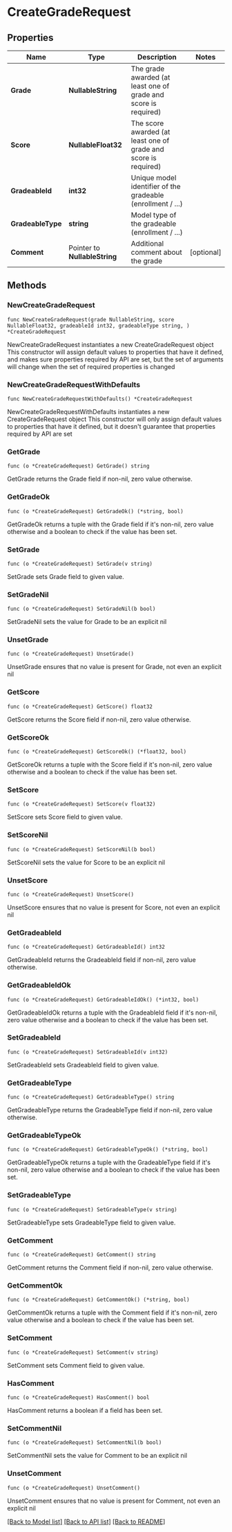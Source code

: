 # CreateGradeRequest

## Properties

Name | Type | Description | Notes
------------ | ------------- | ------------- | -------------
**Grade** | **NullableString** | The grade awarded (at least one of grade and score is required) | 
**Score** | **NullableFloat32** | The score awarded (at least one of grade and score is required) | 
**GradeableId** | **int32** | Unique model identifier of the gradeable (enrollment / ...) | 
**GradeableType** | **string** | Model type of the gradeable (enrollment / ...) | 
**Comment** | Pointer to **NullableString** | Additional comment about the grade | [optional] 

## Methods

### NewCreateGradeRequest

`func NewCreateGradeRequest(grade NullableString, score NullableFloat32, gradeableId int32, gradeableType string, ) *CreateGradeRequest`

NewCreateGradeRequest instantiates a new CreateGradeRequest object
This constructor will assign default values to properties that have it defined,
and makes sure properties required by API are set, but the set of arguments
will change when the set of required properties is changed

### NewCreateGradeRequestWithDefaults

`func NewCreateGradeRequestWithDefaults() *CreateGradeRequest`

NewCreateGradeRequestWithDefaults instantiates a new CreateGradeRequest object
This constructor will only assign default values to properties that have it defined,
but it doesn't guarantee that properties required by API are set

### GetGrade

`func (o *CreateGradeRequest) GetGrade() string`

GetGrade returns the Grade field if non-nil, zero value otherwise.

### GetGradeOk

`func (o *CreateGradeRequest) GetGradeOk() (*string, bool)`

GetGradeOk returns a tuple with the Grade field if it's non-nil, zero value otherwise
and a boolean to check if the value has been set.

### SetGrade

`func (o *CreateGradeRequest) SetGrade(v string)`

SetGrade sets Grade field to given value.


### SetGradeNil

`func (o *CreateGradeRequest) SetGradeNil(b bool)`

 SetGradeNil sets the value for Grade to be an explicit nil

### UnsetGrade
`func (o *CreateGradeRequest) UnsetGrade()`

UnsetGrade ensures that no value is present for Grade, not even an explicit nil
### GetScore

`func (o *CreateGradeRequest) GetScore() float32`

GetScore returns the Score field if non-nil, zero value otherwise.

### GetScoreOk

`func (o *CreateGradeRequest) GetScoreOk() (*float32, bool)`

GetScoreOk returns a tuple with the Score field if it's non-nil, zero value otherwise
and a boolean to check if the value has been set.

### SetScore

`func (o *CreateGradeRequest) SetScore(v float32)`

SetScore sets Score field to given value.


### SetScoreNil

`func (o *CreateGradeRequest) SetScoreNil(b bool)`

 SetScoreNil sets the value for Score to be an explicit nil

### UnsetScore
`func (o *CreateGradeRequest) UnsetScore()`

UnsetScore ensures that no value is present for Score, not even an explicit nil
### GetGradeableId

`func (o *CreateGradeRequest) GetGradeableId() int32`

GetGradeableId returns the GradeableId field if non-nil, zero value otherwise.

### GetGradeableIdOk

`func (o *CreateGradeRequest) GetGradeableIdOk() (*int32, bool)`

GetGradeableIdOk returns a tuple with the GradeableId field if it's non-nil, zero value otherwise
and a boolean to check if the value has been set.

### SetGradeableId

`func (o *CreateGradeRequest) SetGradeableId(v int32)`

SetGradeableId sets GradeableId field to given value.


### GetGradeableType

`func (o *CreateGradeRequest) GetGradeableType() string`

GetGradeableType returns the GradeableType field if non-nil, zero value otherwise.

### GetGradeableTypeOk

`func (o *CreateGradeRequest) GetGradeableTypeOk() (*string, bool)`

GetGradeableTypeOk returns a tuple with the GradeableType field if it's non-nil, zero value otherwise
and a boolean to check if the value has been set.

### SetGradeableType

`func (o *CreateGradeRequest) SetGradeableType(v string)`

SetGradeableType sets GradeableType field to given value.


### GetComment

`func (o *CreateGradeRequest) GetComment() string`

GetComment returns the Comment field if non-nil, zero value otherwise.

### GetCommentOk

`func (o *CreateGradeRequest) GetCommentOk() (*string, bool)`

GetCommentOk returns a tuple with the Comment field if it's non-nil, zero value otherwise
and a boolean to check if the value has been set.

### SetComment

`func (o *CreateGradeRequest) SetComment(v string)`

SetComment sets Comment field to given value.

### HasComment

`func (o *CreateGradeRequest) HasComment() bool`

HasComment returns a boolean if a field has been set.

### SetCommentNil

`func (o *CreateGradeRequest) SetCommentNil(b bool)`

 SetCommentNil sets the value for Comment to be an explicit nil

### UnsetComment
`func (o *CreateGradeRequest) UnsetComment()`

UnsetComment ensures that no value is present for Comment, not even an explicit nil

[[Back to Model list]](../README.md#documentation-for-models) [[Back to API list]](../README.md#documentation-for-api-endpoints) [[Back to README]](../README.md)


